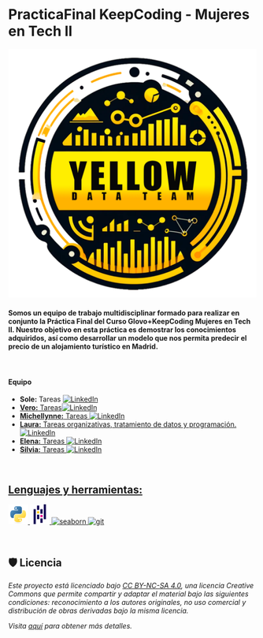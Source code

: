 # PracticaFinal KeepCoding - Mujeres en Tech II
<p align="center">
  <img src="https://github.com/SoleGrobas/PracticaFinalkeepcoding/raw/main/YDT%20LOGO.png" alt="Yellow Data Team">
</p>
<h4>Somos un equipo de trabajo multidisciplinar formado para realizar en conjunto la Práctica Final del Curso Glovo+KeepCoding Mujeres en Tech II. Nuestro objetivo en esta práctica es demostrar los conocimientos adquiridos, así como desarrollar un modelo que nos permita predecir el precio de un alojamiento turístico en Madrid. </h4>
<br>
<h4>Equipo</h4>

- **Sole:**  Tareas <a href="" target="_blank"><img src="https://img.shields.io/badge/linkedin-%230077B5.svg?style=for-the-badge&logo=linkedin&logoColor=white" alt="LinkedIn">
- **Vero:**  Tareas<a href="" target="_blank"><img src="https://img.shields.io/badge/linkedin-%230077B5.svg?style=for-the-badge&logo=linkedin&logoColor=white" alt="LinkedIn">
- **Michellynne:**  Tareas <a href="" target="_blank"><img src="https://img.shields.io/badge/linkedin-%230077B5.svg?style=for-the-badge&logo=linkedin&logoColor=white" alt="LinkedIn">
- **Laura:**  Tareas organizativas, tratamiento de datos y programación. <a href="https://www.linkedin.com/in/lauramorenoseomalaga/" target="_blank"><img src="https://img.shields.io/badge/linkedin-%230077B5.svg?style=for-the-badge&logo=linkedin&logoColor=white" alt="LinkedIn">
- **Elena:**  Tareas <a href="" target="_blank"><img src="https://img.shields.io/badge/linkedin-%230077B5.svg?style=for-the-badge&logo=linkedin&logoColor=white" alt="LinkedIn">
- **Silvia:**  Tareas <a href="" target="_blank"><img src="https://img.shields.io/badge/linkedin-%230077B5.svg?style=for-the-badge&logo=linkedin&logoColor=white" alt="LinkedIn">
<br>

<h2 align="left">Lenguajes y herramientas:</h2>  
  
  
<p align="left"> 
<a href="https://www.python.org" target="_blank" rel="noreferrer"> <img src="https://raw.githubusercontent.com/devicons/devicon/master/icons/python/python-original.svg" alt="python" width="40" height="40"/> </a>
<a href="https://pandas.pydata.org/" target="_blank" rel="noreferrer"> <img src="https://raw.githubusercontent.com/devicons/devicon/2ae2a900d2f041da66e950e4d48052658d850630/icons/pandas/pandas-original.svg" alt="pandas" width="40" height="40"/> </a>
<a href="https://seaborn.pydata.org/" target="_blank" rel="noreferrer"> <img src="https://seaborn.pydata.org/_images/logo-mark-lightbg.svg" alt="seaborn" width="40" height="40"/> </a> 
<a href="https://git-scm.com/" target="_blank" rel="noreferrer"> <img src="https://www.vectorlogo.zone/logos/git-scm/git-scm-icon.svg" alt="git" width="40" height="40"/> </a> 
</p>
<br>

<h2> 🛡️ Licencia </h2>

*Este proyecto está licenciado bajo [CC BY-NC-SA 4.0](https://creativecommons.org/licenses/by-nc/4.0/), una licencia Creative Commons que permite compartir y adaptar el material bajo las siguientes condiciones: reconocimiento a los autores originales, no uso comercial y distribución de obras derivadas bajo la misma licencia.*

*Visita [aquí](https://creativecommons.org/licenses/by-nc/4.0/) para obtener más detalles.*
